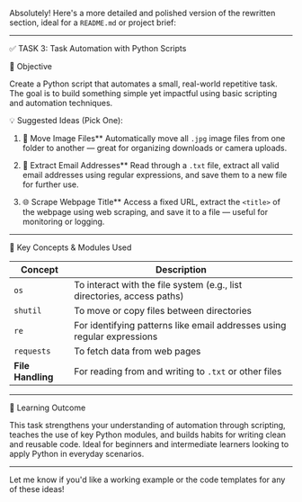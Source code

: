 Absolutely! Here's a more detailed and polished version of the rewritten section, ideal for a `README.md` or project brief:

---

✅ TASK 3: Task Automation with Python Scripts

🎯 Objective

Create a Python script that automates a small, real-world repetitive task. The goal is to build something simple yet impactful using basic scripting and automation techniques.

💡 Suggested Ideas (Pick One):

1. 📁 Move Image Files**
   Automatically move all `.jpg` image files from one folder to another — great for organizing downloads or camera uploads.

2. 📄 Extract Email Addresses**
   Read through a `.txt` file, extract all valid email addresses using regular expressions, and save them to a new file for further use.

3. 🌐 Scrape Webpage Title**
   Access a fixed URL, extract the `<title>` of the webpage using web scraping, and save it to a file — useful for monitoring or logging.

---

🧠 Key Concepts & Modules Used

| Concept           | Description                                                             |
| ----------------- | ----------------------------------------------------------------------- |
| `os`              | To interact with the file system (e.g., list directories, access paths) |
| `shutil`          | To move or copy files between directories                               |
| `re`              | For identifying patterns like email addresses using regular expressions |
| `requests`        | To fetch data from web pages                                            |
| **File Handling** | For reading from and writing to `.txt` or other files                   |

---

📌 Learning Outcome

This task strengthens your understanding of automation through scripting, teaches the use of key Python modules, 
and builds habits for writing clean and reusable code. Ideal for beginners and intermediate learners looking to apply Python in everyday scenarios.

---

Let me know if you'd like a working example or the code templates for any of these ideas!
